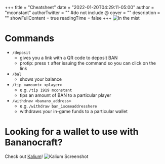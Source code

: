 +++
title = "Cheatsheet"
date = "2022-01-20T04:29:11-05:00"
author = "mconstant"
authorTwitter = "" #do not include @
cover = ""
description = ""
showFullContent = true
readingTime = false
+++
![In the mist](/bananocraftstrip.png)
# Commands
- `/deposit`
    - gives you a link with a QR code to deposit BAN
    - protip: press `t` after issuing the command so you can click on the link
- `/bal`
    - shows your balance
- `/tip <amount> <player>`
    - e.g. `/tip 1919 mconstant`
    - tips an amount of BAN to a particular player
- `/withdraw <banano_address>`
    - e.g. `/withdraw ban_1someaddresshere`
    - withdraws your in-game funds to a particular wallet

# Looking for a wallet to use with Bananocraft?
Check out [Kalium](https://kalium.banano.cc)!
![Kalium Screenshot](/kalium.png)

